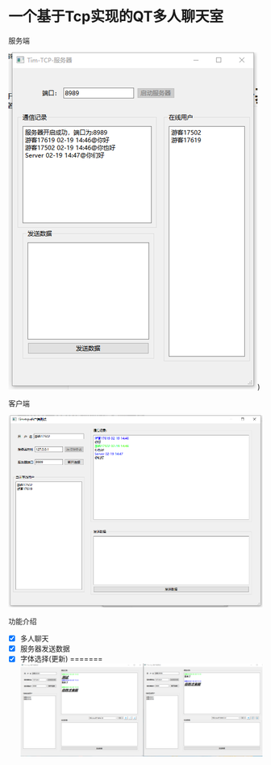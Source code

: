 # 一个基于Tcp实现的QT多人聊天室

服务端

![Server](https://github.com/laoyouxiaoyue/C-/blob/main/TcpServer_TcpClient/png/Server.png))

客户端

![image-20240219145009877](https://github.com/laoyouxiaoyue/C-/blob/main/TcpServer_TcpClient/png/Client.png)

功能介绍

- [x] 多人聊天
- [x] 服务器发送数据
- [x] 字体选择(更新)
=======
![Server](https://github.com/laoyouxiaoyue/C-/blob/main/TcpServer_TcpClient/png/update_font.png)
